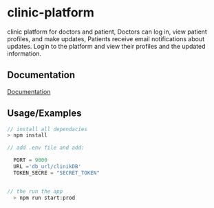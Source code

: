 # clinic-platform

clinic platform for doctors and patient, Doctors can log in, view patient profiles, and make updates, Patients receive email notifications about updates. Login to the platform and view their profiles and the updated information.

## Documentation

[Documentation](http://localhost:9000/docs/)

## Usage/Examples

```javascript
// install all dependacies
> npm install

// add .env file and add:

  PORT = 9000
  URL ='db_url/clinikDB'
  TOKEN_SECRE = "SECRET_TOKEN"


// the run the app
  > npm run start:prod


```
